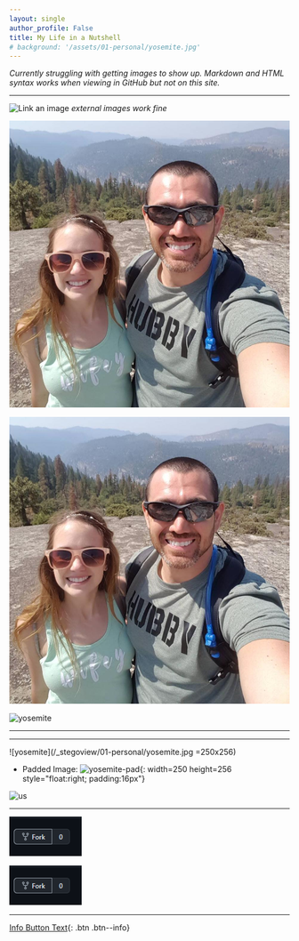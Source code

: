 ```yaml
---
layout: single
author_profile: False
title: My Life in a Nutshell
# background: '/assets/01-personal/yosemite.jpg'
---
```


*Currently struggling with getting images to show up. Markdown and HTML syntax works when viewing in GitHub but not on this site.* 

- - -

![Link an image](https://docs.microsoft.com/learn/azure-devops/shared/media/mara.png)
*external images work fine*

![yosemite](/assets/_stegoview/01-personal/yosemite.jpg)


![Link an image](https://raw.githubusercontent.com/DigitalHammer/DigitalHammer.github.io/master/assets/_stegoview/01-personal/yosemite.jpg)

![yosemite](yosemite.jpg)


- - -
- - -

![yosemite](/_stegoview/01-personal/yosemite.jpg =250x256)

- Padded Image:
![yosemite-pad](/_stegoview/01-personal/yosemite.jpg){: width=250 height=256 style="float:right; padding:16px"}


<img src="_stegoview/howto-fork" alt="us" title="Yosemite" width="250" height="256"/>

- - -

<img src="_stegoview/howto-fork.png"/>

![png-test](_stegoview/howto-fork.png)

- - -

[Info Button Text](#link){: .btn .btn--info}









